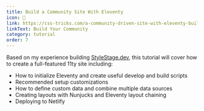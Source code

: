 ```yaml
---
title: Build a Community Site With Eleventy
icon: 🤝
link: https://css-tricks.com/a-community-driven-site-with-eleventy-building-the-site/
linkText: Build Your Community
category: tutorial
order: 7
---
```


Based on my experience building [StyleStage.dev](https://stylestage.dev), this tutorial will cover how to create a full-featured 11ty site including:

- How to initialize Eleventy and create useful develop and build scripts
- Recommended setup customizations
- How to define custom data and combine multiple data sources
- Creating layouts with Nunjucks and Eleventy layout chaining
- Deploying to Netlify
